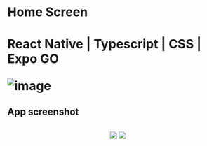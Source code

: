 <h1>Home Screen<h1>
  React Native | Typescript | CSS | Expo GO
  
<span></span>
  
![image](https://github.com/LucsGomes/HelpDogApp/assets/101343665/cc2ccec0-697c-4b31-ae3a-f3b7e1616505)
  
###

<h2>App screenshot<h2>

<p align="center" width=400 height= 600>
  
  <img src="https://github.com/LucsGomes/HelpDogApp/assets/101343665/8241beae-7677-448e-a42f-f038951c5621"/>

  <img src="https://github.com/LucsGomes/HelpDogApp/assets/101343665/ee41a21e-1583-48c0-b78d-13e92a7fade7"/>

</p>

